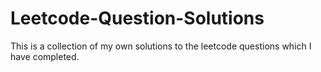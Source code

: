 # Leetcode-Question-Solutions
This is a collection of my own solutions to the leetcode questions which I have completed.
